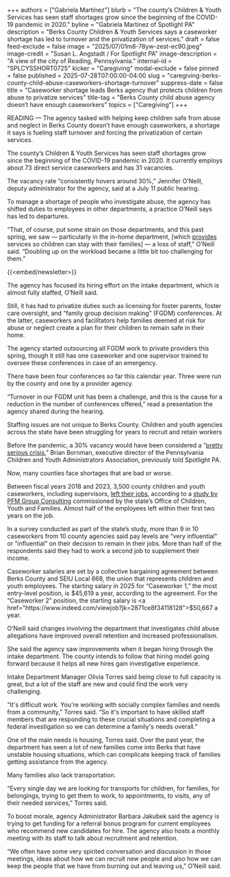 +++
authors = ["Gabriela Martínez"]
blurb = "The county’s Children & Youth Services has seen staff shortages grow since the beginning of the COVID-19 pandemic in 2020."
byline = "Gabriela Martínez of Spotlight PA"
description = "Berks County Children & Youth Services says a caseworker shortage has led to turnover and the privatization of services."
draft = false
feed-exclude = false
image = "2025/07/01m8-78yw-zest-ec90.jpeg"
image-credit = "Susan L. Angstadt / For Spotlight PA"
image-description = "A view of the city of Reading, Pennsylvania."
internal-id = "SPLCYSSHORT0725"
kicker = "Caregiving"
modal-exclude = false
pinned = false
published = 2025-07-28T07:00:00-04:00
slug = "caregiving-berks-county-child-abuse-caseworkers-shortage-turnover"
suppress-date = false
title = "Caseworker shortage leads Berks agency that protects children from abuse to privatize services"
title-tag = "Berks County child abuse agency doesn’t have enough caseworkers"
topics = ["Caregiving"]
+++

READING — The agency tasked with helping keep children safe from abuse and neglect in Berks County doesn’t have enough caseworkers, a shortage it says is fueling staff turnover and forcing the privatization of certain services.

The county’s Children &amp; Youth Services has seen staff shortages grow since the beginning of the COVID-19 pandemic in 2020. It currently employs about 73 direct service caseworkers and has 31 vacancies.

The vacancy rate “consistently hovers around 30%,” Jennifer O’Neill, deputy administrator for the agency, said at a July 11 public hearing.

To manage a shortage of people who investigate abuse, the agency has shifted duties to employees in other departments, a practice O’Neill says has led to departures.

“That, of course, put some strain on those departments, and this past spring, we saw — particularly in the in-home department, \[which <a href="https://www.berkspa.gov/departments/children-and-youth/in-home-services">provides</a> services so children can stay with their families\] — a loss of staff,” O’Neill said. “Doubling up on the workload became a little bit too challenging for them.”

{{<embed/newsletter>}}

The agency has focused its hiring effort on the intake department, which is almost fully staffed, O’Neill said.

Still, it has had to privatize duties such as licensing for foster parents, foster care oversight, and “family group decision making” (FGDM) conferences. At the latter, caseworkers and facilitators help families deemed at risk for abuse or neglect create a plan for their children to remain safe in their home.

The agency started outsourcing all FGDM work to private providers this spring, though it still has one caseworker and one supervisor trained to oversee these conferences in case of an emergency.

There have been four conferences so far this calendar year. Three were run by the county and one by a provider agency.

“Turnover in our FGDM unit has been a challenge, and this is the cause for a reduction in the number of conferences offered,” read a presentation the agency shared during the hearing.

Staffing issues are not unique to Berks County. Children and youth agencies across the state have been struggling for years to recruit and retain workers

Before the pandemic, a 30% vacancy would have been considered a “<a href="https://www.spotlightpa.org/news/2025/02/pennsylvania-child-welfare-crisis-opioid-settlement-funding/">pretty serious crisis</a>,” Brian Bornman, executive director of the Pennsylvania Children and Youth Administrators Association, previously told Spotlight PA.

Now, many counties face shortages that are bad or worse.

Between fiscal years 2018 and 2023, 3,500 county children and youth caseworkers, including supervisors, <a href="https://paproviders.org/wp-content/uploads/2024/06/OCYF-CCYA-Recruitment-and-Retention-Study-2024_FINAL.pdf">left their jobs</a>, according to a <a href="https://paproviders.org/wp-content/uploads/2024/06/OCYF-CCYA-Recruitment-and-Retention-Study-2024_FINAL.pdf">study by PFM Group Consulting</a> commissioned by the state’s Office of Children, Youth and Families. Almost half of the employees left within their first two years on the job.

In a survey conducted as part of the state’s study, more than 9 in 10 caseworkers from 10 county agencies said pay levels are “very influential” or “influential” on their decision to remain in their jobs. More than half of the respondents said they had to work a second job to supplement their income.

Caseworker salaries are set by a collective bargaining agreement between Berks County and SEIU Local 668, the union that represents children and youth employees. The starting salary in 2025 for “Caseworker 1,” the most entry-level position, is $45,619 a year, according to the agreement. For the “Caseworker 2” position, the starting salary is <a href="https://www.indeed.com/viewjob?jk=2871ce8f34118128">$50,667 a year</a>.

O’Neill said changes involving the department that investigates child abuse allegations have improved overall retention and increased professionalism.

She said the agency saw improvements when it began hiring through the intake department. The county intends to follow that hiring model going forward because it helps all new hires gain investigative experience.

Intake Department Manager Olivia Torres said being close to full capacity is great, but a lot of the staff are new and could find the work very challenging.

“It&#39;s difficult work. You&#39;re working with socially complex families and needs from a community,” Torres said. “So it&#39;s important to have skilled staff members that are responding to these crucial situations and completing a federal investigation so we can determine a family&#39;s needs overall.”

One of the main needs is housing, Torres said. Over the past year, the department has seen a lot of new families come into Berks that have unstable housing situations, which can complicate keeping track of families getting assistance from the agency.<strong></strong>

Many families also lack transportation.

“Every single day we are looking for transports for children, for families, for belongings, trying to get them to work, to appointments, to visits, any of their needed services,” Torres said.

To boost morale, agency Administrator Barbara Jakubek said the agency is trying to get funding for a referral bonus program for current employees who recommend new candidates for hire. The agency also hosts a monthly meeting with its staff to talk about recruitment and retention.

“We often have some very spirited conversation and discussion in those meetings, ideas about how we can recruit new people and also how we can keep the people that we have from burning out and leaving us,” O’Neill said.

